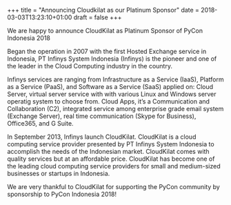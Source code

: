 +++
title = "Announcing Cloudkilat as our Platinum Sponsor"
date = 2018-03-03T13:23:10+01:00
draft = false
+++

We are happy to announce CloudKilat as Platinum Sponsor of PyCon Indonesia 2018

Began the operation in 2007 with the first Hosted Exchange service in Indonesia, PT Infinys System Indonesia (Infinys) is the pioneer and one of the leader in the Cloud Computing industry in the country.

Infinys services are ranging from Infrastructure as a Service (IaaS), Platform as a Service (PaaS), and Software as a Service (SaaS) applied on: Cloud Server, virtual server service with with various Linux and Windows server operatig system to choose from. Cloud Apps, it’s a Communication and Collaboration (C2), integrated service among enterprise grade email system (Exchange Server), real time communication (Skype for Business), Office365, and G Suite.

In September 2013, Infinys launch CloudKilat. CloudKilat is a cloud computing service provider presented by PT Infinys System Indonesia to accomplish the needs of the Indonesian market. CloudKilat comes with quality services but at an affordable price. CloudKilat has become one of the leading cloud computing service providers for small and medium-sized businesses or startups in Indonesia.

We are very thankful to CloudKilat for supporting the PyCon community by sponsorship to PyCon Indonesia 2018!
